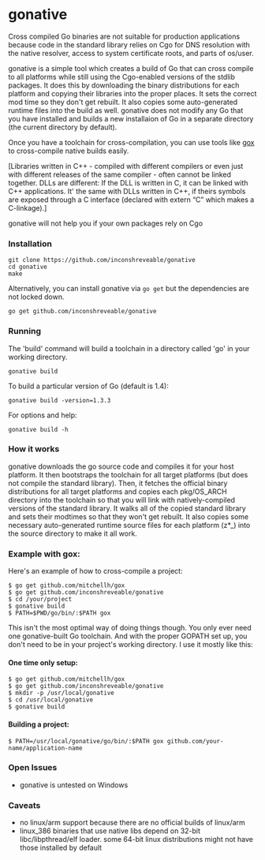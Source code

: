 # gonative

Cross compiled Go binaries are not suitable for production applications
because code in the standard library relies on Cgo for DNS resolution
with the native resolver, access to system certificate roots, and parts of os/user.

gonative is a simple tool which creates a build of Go that can cross compile
to all platforms while still using the Cgo-enabled versions of the stdlib
packages. It does this by downloading the binary distributions for each
platform and copying their libraries into the proper places. It sets
the correct mod time so they don't get rebuilt. It also copies
some auto-generated runtime files into the build as well. gonative does
not modify any Go that you have installed and builds a new installaion of 
Go in a separate directory (the current directory by default).

Once you have a toolchain for cross-compilation, you can use tools like
[gox](https://github.com/mitchellh/gox) to cross-compile native builds easily.

[Libraries written in C++ - compiled with different compilers or even just with 
different releases of the same compiler - often cannot be linked together. DLLs 
are different: If the DLL is written in C, it can be linked with C++ applications. 
It' the same with DLLs written in C++, if theirs symbols are exposed through a C 
interface (declared with extern “C” which makes a C-linkage).] 

gonative will not help you if your own packages rely on Cgo

### Installation

    git clone https://github.com/inconshreveable/gonative
    cd gonative
    make

Alternatively, you can install gonative via `go get` but the dependencies are not
locked down.

    go get github.com/inconshreveable/gonative

### Running
The 'build' command will build a toolchain in a directory called 'go' in your working directory.

    gonative build

To build a particular version of Go (default is 1.4):

    gonative build -version=1.3.3

For options and help:

    gonative build -h

### How it works

gonative downloads the go source code and compiles it for your host platform.
It then bootstraps the toolchain for all target platforms (but does not compile the standard library).
Then, it fetches the official binary distributions for all target platforms and copies
each pkg/OS\_ARCH directory into the toolchain so that you will link with natively-compiled versions
of the standard library. It walks all of the copied standard library and sets their modtimes so that
they won't get rebuilt. It also copies some necessary auto-generated runtime source
files for each platform (z\*\_) into the source directory to make it all work.

### Example with gox:

Here's an example of how to cross-compile a project:

    $ go get github.com/mitchellh/gox
    $ go get github.com/inconshreveable/gonative
    $ cd /your/project
    $ gonative build
    $ PATH=$PWD/go/bin/:$PATH gox
    
This isn't the most optimal way of doing things though. You only ever need one gonative-built 
Go toolchain. And with the proper GOPATH set up, you don't need to be
in your project's working directory. I use it mostly like this:

#### One time only setup:

    $ go get github.com/mitchellh/gox
    $ go get github.com/inconshreveable/gonative
    $ mkdir -p /usr/local/gonative
    $ cd /usr/local/gonative
    $ gonative build
    
#### Building a project:

    $ PATH=/usr/local/gonative/go/bin/:$PATH gox github.com/your-name/application-name
    
### Open Issues

- gonative is untested on Windows

### Caveats
- no linux/arm support because there are no official builds of linux/arm
- linux\_386 binaries that use native libs depend on 32-bit libc/libpthread/elf loader. some 64-bit linux distributions might not have those installed by default
